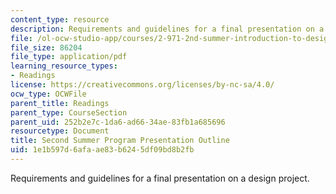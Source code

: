 ```yaml
---
content_type: resource
description: Requirements and guidelines for a final presentation on a design project.
file: /ol-ocw-studio-app/courses/2-971-2nd-summer-introduction-to-design-january-iap-2003/1e1b597d6afaae83b6245df09bd8b2fb_presentation_requirements.pdf
file_size: 86204
file_type: application/pdf
learning_resource_types:
- Readings
license: https://creativecommons.org/licenses/by-nc-sa/4.0/
ocw_type: OCWFile
parent_title: Readings
parent_type: CourseSection
parent_uid: 252b2e7c-1da6-ad66-34ae-83fb1a685696
resourcetype: Document
title: Second Summer Program Presentation Outline
uid: 1e1b597d-6afa-ae83-b624-5df09bd8b2fb
---
```

Requirements and guidelines for a final presentation on a design project.